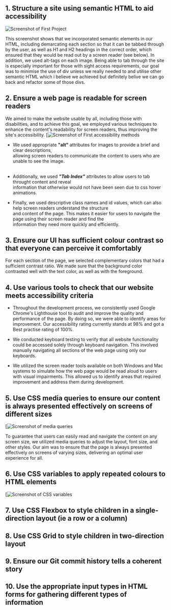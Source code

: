 ## 1. Structure a site using semantic HTML to aid accessibility
![Screenshot of First Project](https://user-images.githubusercontent.com/85761315/220893516-69588970-14de-4071-a69f-cac7c0887028.png)

This screenshot shows that we incorporated semantic elements in our HTML, including demarcating each section so that it can be tabbed through by the user, as well as H1 and H2 headings in the correct order, which ensured that they would be read out by a screen reader (see below). In addition, we used alt-tags on each image. Being able to tab through the site is especially important for those with sight access requirements, our goal was to minimise the use of div unless we really needed to and utilise other semantic HTML which i believe we achieved but definitely belive we can go back and refactor some of those divs.

## 2. Ensure a web page is readable for screen readers
We aimed to make the website usable by all, including those with disabilities, and to achieve this goal, we employed various techniques to enhance the content's readability for screen readers, thus improving the site's accessibility.
[![Screenshot of First accessibility methods](https://user-images.githubusercontent.com/85761315/220909788-26117c77-1805-47c7-8f0d-f3e6518efe95.png)

- We used appropriate <b>"alt"</b> attributes for images to provide a brief and clear descriptions, <br />
allowing screen readers to communicate the content to users who are unable to see the image.<br /> <br />

- Additionally, we used <b>*"Tab Index"*</b> attributes to allow users to tab throught content and reveal <br />
information that otherwise would not have been seen due to css hover animations.<br />

- Finally, we used descriptive class names and id values, which can also help screen readers understand the structure <br />
and content of the page. This makes it easier for users to navigate the page using their screen reader and find the <br />
information they need more quickly and efficiently.


## 3. Ensure our UI has sufficient colour contrast so that everyone can perceive it comfortably

For each section of the page, we selected complementary colors that had a sufficient contrast ratio. We made sure that the background color contrasted well with the text color, as well as with the foreground.

## 4. Use various tools to check that our website meets accessibility criteria
- Throughout the development process, we consistently used Google Chrome's Lighthouse tool to audit and improve the quality and performance of the page. By doing so, we were able to identify areas for improvement. Our accessibility rating currently stands at 98% and got a Best practise rating of 100%.

- We conducted keyboard testing to verify that all website functionality could be accessed solely through keyboard navigation. This involved manually navigating all sections of the web page using only our keyboards.

- We utilized the screen reader tools available on both Windows and Mac systems to simulate how the web page would be read aloud to users with visual impairments. This allowed us to identify areas that required improvement and address them during development.

## 5. Use CSS media queries to ensure our content is always presented effectively on screens of different sizes
[![Screenshot of media queries](https://user-images.githubusercontent.com/85761315/220918561-f9be69ec-6c88-4a2e-bd77-12428cfd29c9.png)

To guarantee that users can easily read and navigate the content on any screen size, we utilized media queries to adjust the layout, font size, and other styles. Our aim was to ensure that the page is always presented effectively on screens of varying sizes, delivering an optimal user experience for all.

## 6. Use CSS variables to apply repeated colours to HTML elements

[![Screenshot of CSS variables](https://user-images.githubusercontent.com/85761315/220921630-13a1e477-32e5-45da-8d96-5abb1699d6ca.png)


## 7. Use CSS Flexbox to style children in a single-direction layout (ie a row or a column)

## 8. Use CSS Grid to style children in two-direction layout

## 9. Ensure our Git commit history tells a coherent story

## 10. Use the appropriate input types in HTML forms for gathering different types of information
